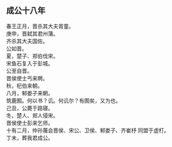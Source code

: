 ## 成公十八年

春王正月，晋杀其大夫胥童。  
庚申，晋弑其君州蒲。  
齐杀其大夫国佐。  
公如晋。  
夏，楚子、郑伯伐宋。  
宋鱼石复入于彭城。  
公至自晋。  
晋侯使士丐来聘。  
秋，杞伯来朝。  
八月，邾娄子来朝。  
筑鹿囿。何以书？讥。何讥尔？有囿矣，又为也。  
己丑，公薨于路寝。  
冬，楚人、郑人侵宋。  
晋侯使士彭来乞师。  
十有二月，仲孙蔑会晋侯、宋公、卫侯、邾娄子、齐崔杼
同盟于虚朾。  
丁未，葬我君成公。  


